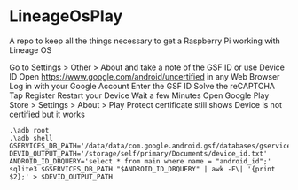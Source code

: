 # LineageOsPlay
A repo to keep all the things necessary to get a Raspberry Pi working with Lineage OS

Go to Settings > Other > About and take a note of the GSF ID or use Device ID
Open https://www.google.com/android/uncertified in any Web Browser
Log in with your Google Account
Enter the GSF ID
Solve the reCAPTCHA
Tap Register
Restart your Device
Wait a few Minutes
Open Google Play Store > Settings > About > Play Protect certificate still shows Device is not certified but it works


```shell
.\adb root
.\adb shell
GSERVICES_DB_PATH='/data/data/com.google.android.gsf/databases/gservices.db'
DEVID_OUTPUT_PATH='/storage/self/primary/Documents/device_id.txt'
ANDROID_ID_DBQUERY='select * from main where name = "android_id";'
sqlite3 $GSERVICES_DB_PATH "$ANDROID_ID_DBQUERY" | awk -F\| '{print $2};' > $DEVID_OUTPUT_PATH
```
